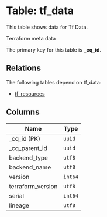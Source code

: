 # Table: tf_data

This table shows data for Tf Data.

Terraform meta data

The primary key for this table is **_cq_id**.

## Relations

The following tables depend on tf_data:
  - [tf_resources](tf_resources)

## Columns

| Name          | Type          |
| ------------- | ------------- |
|_cq_id (PK)|`uuid`|
|_cq_parent_id|`uuid`|
|backend_type|`utf8`|
|backend_name|`utf8`|
|version|`int64`|
|terraform_version|`utf8`|
|serial|`int64`|
|lineage|`utf8`|